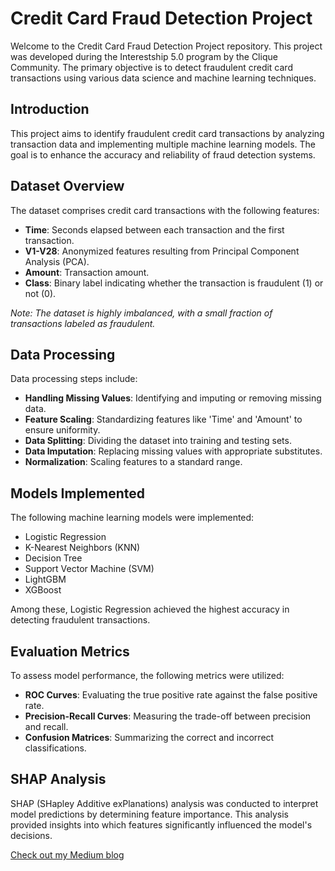 # Credit Card Fraud Detection Project

Welcome to the Credit Card Fraud Detection Project repository. This project was developed during the Interestship 5.0 program by the Clique Community. The primary objective is to detect fraudulent credit card transactions using various data science and machine learning techniques.

## Introduction

This project aims to identify fraudulent credit card transactions by analyzing transaction data and implementing multiple machine learning models. The goal is to enhance the accuracy and reliability of fraud detection systems.

## Dataset Overview

The dataset comprises credit card transactions with the following features:

- **Time**: Seconds elapsed between each transaction and the first transaction.
- **V1-V28**: Anonymized features resulting from Principal Component Analysis (PCA).
- **Amount**: Transaction amount.
- **Class**: Binary label indicating whether the transaction is fraudulent (1) or not (0).

*Note: The dataset is highly imbalanced, with a small fraction of transactions labeled as fraudulent.*

## Data Processing

Data processing steps include:

- **Handling Missing Values**: Identifying and imputing or removing missing data.
- **Feature Scaling**: Standardizing features like 'Time' and 'Amount' to ensure uniformity.
- **Data Splitting**: Dividing the dataset into training and testing sets.
- **Data Imputation**: Replacing missing values with appropriate substitutes.
- **Normalization**: Scaling features to a standard range.

## Models Implemented

The following machine learning models were implemented:

- Logistic Regression
- K-Nearest Neighbors (KNN)
- Decision Tree
- Support Vector Machine (SVM)
- LightGBM
- XGBoost

Among these, Logistic Regression achieved the highest accuracy in detecting fraudulent transactions.

## Evaluation Metrics

To assess model performance, the following metrics were utilized:

- **ROC Curves**: Evaluating the true positive rate against the false positive rate.
- **Precision-Recall Curves**: Measuring the trade-off between precision and recall.
- **Confusion Matrices**: Summarizing the correct and incorrect classifications.

## SHAP Analysis

SHAP (SHapley Additive exPlanations) analysis was conducted to interpret model predictions by determining feature importance. This analysis provided insights into which features significantly influenced the model's decisions.

[Check out my Medium blog](https://medium.com/@asthasoni161/my-experience-with-interestship-5-0-e7bc40d76efa)
